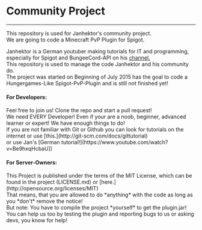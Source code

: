 <h1>Community Project</h1> 
<hr>
This repository is used for Janhektor's community project.<br>
We are going to code a Minecraft PvP Plugin for Spigot.<br>

Janhektor is a German youtuber making tutorials for IT and programming, especially for Spigot and BungeeCord-API on his [channel.](https://www.youtube.com/user/Janhektor)<br>
This repository is used to manage the code Janhektor and his community do.<br>
The project was started on Beginning of July 2015 has the goal to code a Hungergames-Like Spigot-PvP-Plugin and is still not finished yet!<br>

<h4>For Developers:</h4>
Feel free to join us! Clone the repo and start a pull request!<br>
We need EVERY Developer! Even if your are a noob, beginner, advanced learner or expert! We have enough things to do!<br>
If you are not familiar with Git or Github you can look for tutorials on the internet or use [this.](http://git-scm.com/docs/gittutorial)<br>
or use Jan's [German tutorial!](https://www.youtube.com/watch?v=Be9hxqHcbaU])<br>

<h4>For Server-Owners:</h4>
This Project is published under the terms of the MIT License, which can be found in the project (LICENSE.md) or [here.](http://opensource.org/licenses/MIT)<br>
That means, that you are allowed to do *anything* with the code as long as you *don't* remove the notice!<br>
But note: You have to compile the project *yourself* to get the plugin.jar!<br>
You can help us too by testing the plugin and reporting bugs to us or asking devs, you know for help!<br>